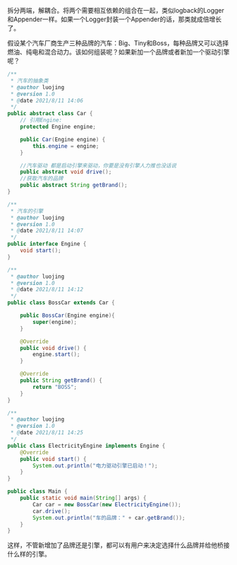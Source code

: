 拆分两端，解耦合。将两个需要相互依赖的组合在一起，类似logback的Logger和Appender一样。如果一个Logger封装一个Appender的话，那类就成倍增长了。

 假设某个汽车厂商生产三种品牌的汽车：Big、Tiny和Boss，每种品牌又可以选择燃油、纯电和混合动力。该如何组装呢？如果新加一个品牌或者新加一个驱动引擎呢？

```java
/**
 * 汽车的抽象类
 * @author luojing
 * @version 1.0
 * @date 2021/8/11 14:06
 */
public abstract class Car {
    // 引用Engine:
    protected Engine engine;

    public Car(Engine engine) {
        this.engine = engine;
    }

    //汽车驱动 都是启动引擎来驱动，你要是没有引擎人力推也没话说
    public abstract void drive();
    //获取汽车的品牌
    public abstract String getBrand();
}
```

```java
/**
 * 汽车的引擎
 * @author luojing
 * @version 1.0
 * @date 2021/8/11 14:07
 */
public interface Engine {
    void start();
}
```

```java
/**
 * @author luojing
 * @version 1.0
 * @date 2021/8/11 14:12
 */
public class BossCar extends Car {

    public BossCar(Engine engine){
        super(engine);
    }

    @Override
    public void drive() {
        engine.start();
    }

    @Override
    public String getBrand() {
        return "BOSS";
    }
}
```

```java
/**
 * @author luojing
 * @version 1.0
 * @date 2021/8/11 14:25
 */
public class ElectricityEngine implements Engine {
    @Override
    public void start() {
        System.out.println("电力驱动引擎已启动！");
    }
}
```

```java
public class Main {
    public static void main(String[] args) {
        Car car = new BossCar(new ElectricityEngine());
        car.drive();
        System.out.println("车的品牌：" + car.getBrand());
    }
}
```

这样，不管新增加了品牌还是引擎，都可以有用户来决定选择什么品牌并给他桥接什么样的引擎。
